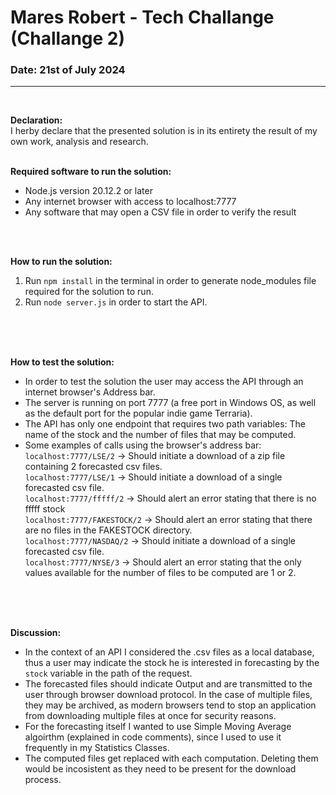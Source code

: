 # Mares Robert - Tech Challange (Challange 2)
### Date: 21st of July 2024
---
<br/>

**Declaration:**
<br/>
I herby declare that the presented solution is in its entirety the result of my own work, analysis and research.
<br/>
<br/>

**Required software to run the solution:**
* Node.js version 20.12.2 or later
* Any internet browser with access to localhost:7777
* Any software that may open a CSV file in order to verify the result
<br/>
<br/>

**How to run the solution:**
<br/>
1. Run `npm install` in the terminal in order to generate node_modules file required for the solution to run.
2. Run `node server.js` in order to start the API.
<br/>
<br/>
<br/>

**How to test the solution:**
* In order to test the solution the user may access the API through an internet browser's Address bar.
* The server is running on port 7777 (a free port in Windows OS, as well as the default port for the popular indie game Terraria).
* The API has only one endpoint that requires two path variables: The name of the stock and the number of files that may be computed.
* Some examples of calls using the browser's address bar:<br/>
`localhost:7777/LSE/2` -> Should initiate a download of a zip file containing 2 forecasted csv files.<br/>
`localhost:7777/LSE/1` -> Should initiate a download of a single forecasted csv file.<br/>
`localhost:7777/fffff/2` -> Should alert an error stating that there is no fffff stock<br/>
`localhost:7777/FAKESTOCK/2` -> Should alert an error stating that there are no files in the FAKESTOCK directory. <br/>
`localhost:7777/NASDAQ/2` -> Should initiate a download of a single forecasted csv file.<br/>
`localhost:7777/NYSE/3` -> Should alert an error stating that the only values available for the number of files to be computed are 1 or 2.
<br/>
<br/>
<br/>

**Discussion:**
* In the context of an API I considered the .csv files as a local database, thus a user may indicate the stock he is interested in forecasting by the `stock` variable in the path of the request.
* The forecasted files should indicate Output and are transmitted to the user through browser download protocol. In the case of multiple files, they may be archived, as modern browsers tend to stop an application from downloading multiple files at once for security reasons.
* For the forecasting itself I wanted to use Simple Moving Average algoirthm (explained in code comments), since I used to use it frequently in my Statistics Classes.
* The computed files get replaced with each computation. Deleting them would be incosistent as they need to be present for the download process.